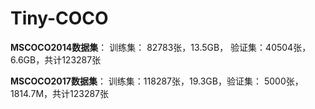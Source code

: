 # Tiny-COCO

**MSCOCO2014数据集**：
训练集： 82783张，13.5GB， 验证集：40504张，6.6GB，共计123287张

**MSCOCO2017数据集**：
训练集：118287张，19.3GB，验证集： 5000张，1814.7M，共计123287张